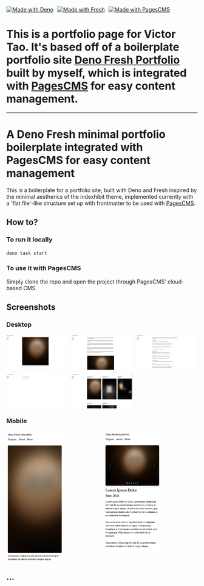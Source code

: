 <div style="display: flex; align-items: center; gap: 10px;">
  <a href="https://deno.com">
    <img src="https://img.shields.io/badge/deno-4f8b8b?style=flat&logo=deno&logoColor=white" alt="Made with Deno" width="100">
  </a>
  <a href="https://fresh.deno.dev">
    <img src="https://img.shields.io/badge/fresh-00bcd4?style=flat&logo=fresh&logoColor=white" alt="Made with Fresh" width="100">
  </a>
  <a href="https://pagescms.org">
    <img src="https://img.shields.io/badge/pagescms-00bcd4?style=flat&logo=pagescms&logoColor=white" alt="Made with PagesCMS" width="100">
  </a>
</div>

# This is a portfolio page for Victor Tao. It's based off of a boilerplate portfolio site [Deno Fresh Portfolio](https://github.com/llbob/deno-fresh-portfolio) built by myself, which is integrated with [PagesCMS](https://pagescms.org/) for easy content management.

_____________

# A Deno Fresh minimal portfolio boilerplate integrated with PagesCMS for easy content management
This is a boilerplate for a portfolio site, built with Deno and Fresh inspired by the minimal aestherics of the indexhibit theme, implemented currently with a 'flat file'-like structure set up with frontmatter to be used with [PagesCMS](https://pagescms.org/).

## How to?

### To run it locally

```
deno task start
```

### To use it with PagesCMS

Simply clone the repo and open the project through PagesCMS' cloud-based CMS.

## Screenshots

### Desktop

<div style="display: grid; grid-template-columns: repeat(3, 1fr); gap: 10px;">
  <img src="static/readme-images/desktop-index.jpeg" alt="Desktop Index" width="200">
  <img src="static/readme-images/desktop-about.jpeg" alt="Desktop About" width="200">
  <img src="static/readme-images/desktop-cv.jpeg" alt="Desktop CV" width="200">
  <img src="static/readme-images/desktop-press.jpeg" alt="Desktop Press" width="200">
  <img src="static/readme-images/desktop-projects.jpeg" alt="Desktop Projects" width="200">
</div>

### Mobile

<div style="display: grid; grid-template-columns: repeat(2, 1fr); gap: 10px;">
  <img src="static/readme-images/mobile-index.jpeg" alt="Mobile Index" width="150">
  <img src="static/readme-images/mobile-single-project.jpeg" alt="Mobile Single Project" width="150">
</div>

## ...



